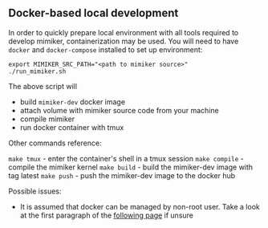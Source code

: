 Docker-based local development
---

In order to quickly prepare local environment with all tools required to develop
mimiker, containerization may be used. You will need to have `docker` and
`docker-compose` installed to set up environment:

```
export MIMIKER_SRC_PATH="<path to mimiker source>"
./run_mimiker.sh
```

The above script will
- build `mimiker-dev` docker image
- attach volume with mimiker source code from your machine
- compile mimiker
- run docker container with tmux

Other commands reference:

`make tmux` - enter the container's shell in a tmux session
`make compile` - compile the mimiker kernel
`make build` - build the mimiker-dev image with tag latest
`make push` - push the mimiker-dev image to the docker hub

Possible issues:
- It is assumed that docker can be managed by non-root user. Take a look at the
first paragraph of the [following page](https://docs.docker.com/install/linux/linux-postinstall/) if unsure

